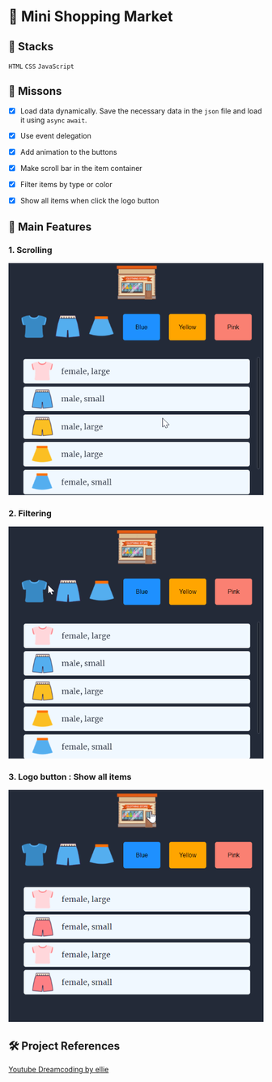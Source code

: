 # 🛒 Mini Shopping Market

## 👀 Stacks
`HTML` `CSS` `JavaScript`   

## 🎯 Missons
- [x] Load data dynamically. Save the necessary data in the `json` file and load it using `async` `await`. 
- [x] Use event delegation
- [x] Add animation to the buttons
- [x] Make scroll bar in the item container
- [x] Filter items by type or color
- [x] Show all items when click the logo button


## 🚀 Main Features
### 1. Scrolling
  
![scroll](./img/feature/scroll.gif)  

### 2. Filtering
 
![filter](./img/feature/filter.gif)  

### 3. Logo button : Show all items  
  
![logo](./img/feature/logo.gif)  

## 🛠 Project References
[Youtube Dreamcoding by ellie](https://youtu.be/We2Kv1HMGvc, "Dreamcoding by ellie")

